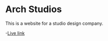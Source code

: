 # Arch Studios

This is a website for a studio design company.

-[Live link](https://archstudio-fordevs.netlify.app)
